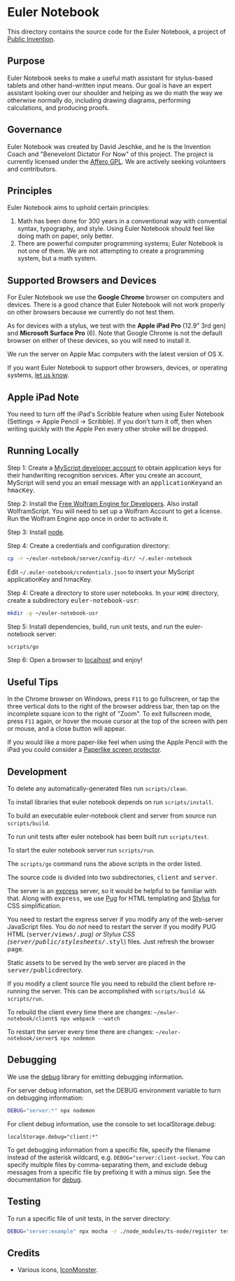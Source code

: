 # Euler Notebook

This directory contains the source code for the Euler Notebook, a project of
[Public Invention](https://pubinv.github.io/PubInv/).

## Purpose

Euler Notebook seeks to make a useful math assistant for stylus-based tablets and other hand-written input means.
Our goal is have an expert assistant looking over our shoulder and helping as we do math the way we otherwise normally do,
including drawing diagrams, performing calculations, and producing proofs.

## Governance

Euler Notebook was created by David Jeschke, and he is the Invention Coach and "Benevelont Dictator For Now" of this project.
The project is currently licensed under the [Affero GPL](https://www.gnu.org/licenses/agpl-3.0.en.html).
We are actively seeking volunteers and contributors.

## Principles

Euler Notebook aims to uphold certain principles:
1. Math has been done for 300 years in a conventional way with convential syntax, typography, and style. Using Euler Notebook should feel like doing math on paper, only better.
2. There are powerful computer programming systems; Euler Notebook is not one of them. We are not attempting to create a programming system, but a math system.

## Supported Browsers and Devices

For Euler Notebook we use the __Google Chrome__ browser on computers and devices.
There is a good chance that Euler Notebook will not work properly on other browsers because we currently do not test them.

As for devices with a stylus, we test with the __Apple iPad Pro__ (12.9" 3rd gen) and __Microsoft Surface Pro__ (6).
Note that Google Chrome is not the default browser on either of these devices, so you will need to install it.

We run the server on Apple Mac computers with the latest version of OS X.

If you want Euler Notebook to support other browsers, devices, or operating systems, [let us know](https://www.pubinv.org/contact-us/).

## Apple iPad Note

You need to turn off the iPad's Scribble feature when using Euler Notebook (Settings -> Apple Pencil -> Scribble). If you don't turn it off, then when writing quickly with the Apple Pen every other stroke will be dropped.

## Running Locally

Step 1: Create a [MyScript developer account](https://developer.myscript.com/getting-started/web)
to obtain application keys for their handwriting recognition services.
After you create an account, MyScript will send you an email message with an <tt>applicationKey</tt>and an <tt>hmacKey</tt>.

Step 2: Install the [Free Wolfram Engine for Developers](https://www.wolfram.com/engine/).
Also install WolframScript.
You will need to set up a Wolfram Account to get a license.
Run the Wolfram Engine app once in order to activate it.

Step 3: Install [node](https://nodejs.org/en/).

Step 4: Create a credentials and configuration directory:

```bash
cp -r ~/euler-notebook/server/config-dir/ ~/.euler-notebook
```

Edit `~/.euler-notebook/credentials.json` to insert your MyScript applicationKey and hmacKey.

Step 4: Create a directory to store user notebooks.
In your `HOME` directory, create a subdirectory <tt>euler-notebook-usr</tt>:

```bash
mkdir -p ~/euler-notebook-usr
```

Step 5: Install dependencies, build, run unit tests, and run the euler-notebook server:

```bash
scripts/go
```

Step 6: Open a browser to [localhost](http://localhost) and enjoy!

## Useful Tips

In the Chrome browser on Windows, press `F11` to go fullscreen,
or tap the three vertical dots to the right of the browser address bar,
then tap on the incomplete square icon to the right of "Zoom".
To exit fullscreen mode, press `F11` again,
or hover the mouse cursor at the top of the screen with pen or mouse,
and a close button will appear.

If you would like a more paper-like feel when using the Apple Pencil with the iPad
you could consider a [Paperlike screen protector](https://paperlike.com).

## Development

To delete any automatically-generated files run `scripts/clean`.

To install libraries that euler notebook depends on run `scripts/install`.

To build an executable euler-notebook client and server from source run `scripts/build`.

To run unit tests after euler notebook has been built run `scripts/test`.

To start the euler notebook server run `scripts/run`.

The `scripts/go` command runs the above scripts in the order listed.

The source code is divided into two subdirectories, <tt>client</tt> and <tt>server</tt>.

The server is an [express](https://expressjs.com/) server, so it would be helpful to be familiar with that.
Along with <tt>express</tt>, we use [Pug](https://pugjs.org/) for HTML templating and [Stylus](http://stylus-lang.com/)
for CSS simplification.

You need to restart the express server if you modify any of the web-server JavaScript files.
You do _not_ need to restart the server if you modify PUG HTML (<tt>server/views/*.pug</tt>) or Stylus CSS (<tt>server/public/stylesheets/*.styl</tt>) files.
Just refresh the browser page.

Static assets to be served by the web server are placed in the <tt>server/public</tt>directory.

If you modify a client source file you need to rebuild the client before re-running the server.
This can be accomplished with `scripts/build && scripts/run`.

To rebuild the client every time there are changes: `~/euler-notebook/client$ npx webpack --watch`

To restart the server every time there are changes: `~/euler-notebook/server$ npx nodemon`

## Debugging

We use the [debug](https://www.npmjs.com/package/debug) library for emitting debugging information.

For server debug information, set the DEBUG environment variable to turn on debugging information:

```bash
DEBUG="server:*" npx nodemon
```

For client debug information, use the console to set localStorage.debug:

```
localStorage.debug="client:*"
```

To get debugging information from a specific file, specify the filename instead of the asterisk wildcard, e.g.
`DEBUG="server:client-socket`. You can specify multiple files by comma-separating them, and exclude debug
messages from a specific file by prefixing it with a minus sign. See the documentation for [debug](https://www.npmjs.com/package/debug).

## Testing

To run a specific file of unit tests, in the server directory:

```bash
DEBUG="server:example" npx mocha -r ./node_modules/ts-node/register test/example.spec.ts
```

## Credits

* Various icons, [IconMonster](https://iconmonstr.com/).
